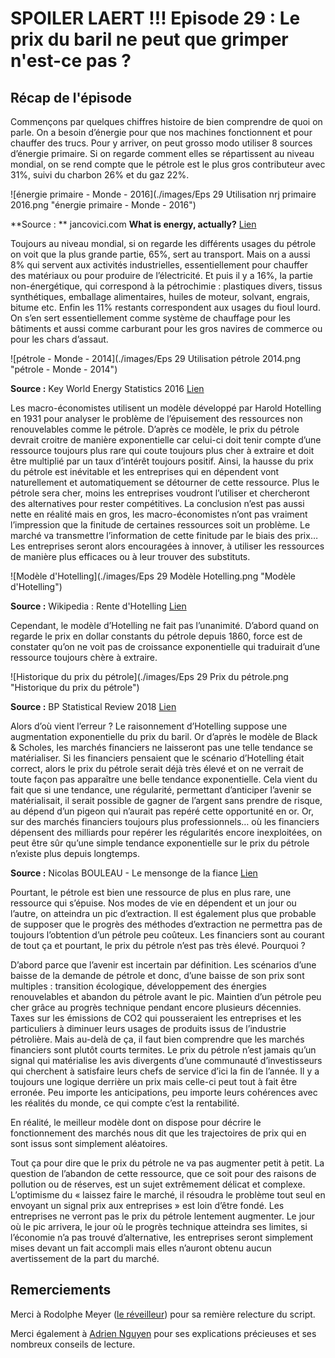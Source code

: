# SPOILER LAERT !!! Episode 29 : Le prix du baril ne peut que grimper n'est-ce pas ?

## Récap de l'épisode

Commençons par quelques chiffres histoire de bien comprendre de quoi on parle. On a besoin d’énergie pour que nos machines fonctionnent et pour chauffer des trucs. Pour y arriver, on peut grosso modo utiliser 8 sources d’énergie primaire. Si on regarde comment elles se répartissent au niveau mondial, on se rend compte que le pétrole est le plus gros contributeur avec 31%, suivi du charbon 26% et du gaz 22%. 

![énergie primaire - Monde - 2016](./images/Eps 29 Utilisation nrj primaire 2016.png "énergie primaire - Monde - 2016")

**Source : ** jancovici.com **What is energy, actually?** [Lien](https://jancovici.com/en/energy-transition/energy-and-us/what-is-energy-actually/)


Toujours au niveau mondial, si on regarde les différents usages du pétrole on voit que la plus grande partie, 65%, sert au transport. Mais on a aussi 8% qui servent aux activités industrielles, essentiellement pour chauffer des matériaux ou pour produire de l’électricité. Et puis il y a 16%, la partie non-énergétique, qui correspond à la pétrochimie : plastiques divers, tissus synthétiques, emballage alimentaires, huiles de moteur, solvant, engrais, bitume etc. Enfin les 11% restants correspondent aux usages du fioul lourd. On s’en sert essentiellement comme système de chauffage pour les bâtiments et aussi comme carburant pour les gros navires de commerce ou pour les chars d’assaut.

![pétrole - Monde - 2014](./images/Eps 29 Utilisation pétrole 2014.png "pétrole - Monde - 2014")

**Source :** Key World Energy Statistics 2016 [Lien](https://www.oecd-ilibrary.org/energy/key-world-energy-statistics-2016_key_energ_stat-2016-en)

Les macro-économistes utilisent un modèle développé par Harold Hotelling en 1931 pour analyser le problème de l’épuisement des ressources non renouvelables comme le pétrole. D’après ce modèle, le prix du pétrole devrait croitre de manière exponentielle car celui-ci doit tenir compte d’une ressource toujours plus rare qui coute toujours plus cher à extraire et doit être multiplié par un taux d’intérêt toujours positif. Ainsi, la hausse du prix du pétrole est inévitable et les entreprises qui en dépendent vont naturellement et automatiquement se détourner de cette ressource. Plus le pétrole sera cher, moins les entreprises voudront l’utiliser et chercheront des alternatives pour rester compétitives. La conclusion n’est pas aussi nette en réalité mais en gros, les macro-économistes n’ont pas vraiment l’impression que la finitude de certaines ressources soit un problème. Le marché va transmettre l’information de cette finitude par le biais des prix… Les entreprises seront alors encouragées à innover, à utiliser les ressources de manière plus efficaces ou à leur trouver des substituts.

![Modèle d'Hotelling](./images/Eps 29 Modèle Hotelling.png "Modèle d'Hotelling")

**Source :** Wikipedia : Rente d'Hotelling [Lien](https://fr.wikipedia.org/wiki/Rente_d%27Hotelling)

Cependant, le modèle d’Hotelling ne fait pas l’unanimité. D’abord quand on regarde le prix en dollar constants du pétrole depuis 1860, force est de constater qu’on ne voit pas de croissance exponentielle qui traduirait d’une ressource toujours chère à extraire. 

![Historique du prix du pétrole](./images/Eps 29 Prix du pétrole.png "Historique du prix du pétrole")

**Source :** BP Statistical Review 2018 [Lien](https://www.bp.com/en/global/corporate/energy-economics/statistical-review-of-world-energy/downloads.html)

Alors d’où vient l’erreur ? Le raisonnement d’Hotelling suppose une augmentation exponentielle du prix du baril. Or d’après le modèle de Black & Scholes, les marchés financiers ne laisseront pas une telle tendance se matérialiser. Si les financiers pensaient que le scénario d’Hotelling était correct, alors le prix du pétrole serait déjà très élevé et on ne verrait de toute façon pas apparaître une belle tendance exponentielle. Cela vient du fait que si une  tendance, une régularité, permettant d’anticiper l’avenir se matérialisait, il serait possible de gagner de l’argent sans prendre de risque, au dépend d’un pigeon qui n’aurait pas repéré cette opportunité en or. Or, sur des marchés financiers toujours plus professionnels… où les financiers dépensent des milliards pour repérer les régularités encore inexploitées, on peut être sûr qu’une simple tendance exponentielle sur le prix du pétrole n’existe plus depuis longtemps.

**Source :** Nicolas BOULEAU - Le mensonge de la fiance [Lien](https://www.amazon.fr/mensonge-finance-math%C3%A9matiques-signal-prix-plan%C3%A8te/dp/2708245554)

Pourtant, le pétrole est bien une ressource de plus en plus rare, une ressource qui s’épuise. Nos modes de vie en dépendent et un jour ou l’autre, on atteindra un pic d’extraction. Il est également plus que probable de supposer que le progrès des méthodes d’extraction ne permettra pas de toujours l’obtention d’un pétrole peu coûteux. Les financiers sont au courant de tout ça et pourtant, le prix du pétrole n’est pas très élevé. Pourquoi ?

D’abord parce que l’avenir est incertain par définition. Les scénarios d’une baisse de la demande de pétrole et donc, d’une baisse de son prix sont multiples : transition écologique, développement des énergies renouvelables et abandon du pétrole avant le pic. Maintien d’un pétrole peu cher grâce au progrès technique pendant encore plusieurs décennies. Taxes sur les émissions de CO2 qui pousseraient les entreprises et les particuliers à diminuer leurs usages de produits issus de l’industrie pétrolière. Mais au-delà de ça, il faut bien comprendre que les marchés financiers sont plutôt courts termites. Le prix du pétrole n’est jamais qu’un signal qui matérialise les avis divergents d’une communauté d’investisseurs qui cherchent à satisfaire leurs chefs de service d’ici la fin de l’année. Il y a toujours une logique derrière un prix mais celle-ci peut tout à fait être erronée. Peu importe les anticipations, peu importe leurs cohérences avec les réalités du monde, ce qui compte c’est la rentabilité.

En réalité, le meilleur modèle dont on dispose pour décrire le fonctionnement des marchés nous dit que les trajectoires de prix qui en sont issus sont simplement aléatoires.

Tout ça pour dire que le prix du pétrole ne va pas augmenter petit à petit. La question de l’abandon de cette ressource, que ce soit pour des raisons de pollution ou de réserves, est un sujet extrêmement délicat et complexe. L’optimisme du « laissez faire le marché, il résoudra le problème tout seul en envoyant un signal prix aux entreprises » est loin d’être fondé. Les entreprises ne verront pas le prix du pétrole lentement augmenter. Le jour où le pic arrivera, le jour où le progrès technique atteindra ses limites, si l’économie n’a pas trouvé d’alternative, les entreprises seront simplement mises devant un fait accompli mais elles n’auront obtenu aucun avertissement de la part du marché.

## Remerciements

Merci à Rodolphe Meyer ([le réveilleur](https://www.youtube.com/channel/UC1EacOJoqsKaYxaDomTCTEQ)) pour sa remière relecture du script.

Merci également à [Adrien Nguyen](https://sites.google.com/site/anhhomepage/) pour ses explications précieuses et ses nombreux conseils de lecture.


